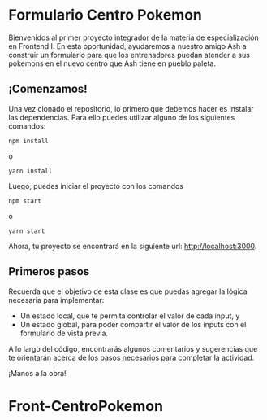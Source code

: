 # Formulario Centro Pokemon

Bienvenidos al primer proyecto integrador de la materia de especialización en
Frontend I. En esta oportunidad, ayudaremos a nuestro amigo Ash a construir un
formulario para que los entrenadores puedan atender a sus pokemons en el nuevo centro
que Ash tiene en pueblo paleta.

## ¡Comenzamos!

Una vez clonado el repositorio, lo primero que debemos hacer es instalar las dependencias.
Para ello puedes utilizar alguno de los siguientes comandos:

```
npm install
```

o

```
yarn install
```

Luego, puedes iniciar el proyecto con los comandos

```
npm start
```

o

```
yarn start
```

Ahora, tu proyecto se encontrará en la siguiente url: [http://localhost:3000](http://localhost:3000).

## Primeros pasos

Recuerda que el objetivo de esta clase es que puedas agregar la lógica necesaria para implementar:

- Un estado local, que te permita controlar el valor de cada input, y
- Un estado global, para poder compartir el valor de los inputs con el formulario
  de vista previa.

A lo largo del código, encontrarás algunos comentarios y sugerencias que te orientarán
acerca de los pasos necesarios para completar la actividad.

¡Manos a la obra!
# Front-CentroPokemon
